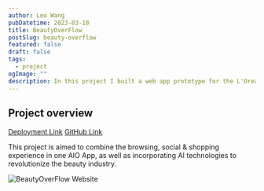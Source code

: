 ```yaml
---
author: Leo Wang
pubDatetime: 2023-03-18
title: BeautyOverFlow
postSlug: beauty-overflow
featured: false
draft: false
tags:
  - project
ogImage: ""
description: In this project I built a web app prototype for the L'Oreal student challenge
---
```


## Project overview

[Deployment Link](https://bof.leow.io/) [GitHub Link](https://github.com/ImPrankster/nouvelle-generation)

This project is aimed to combine the browsing, social & shopping experience in one AIO App, as well as incorporating AI technologies to revolutionize the beauty industry.

![BeautyOverFlow Website](https://res.cloudinary.com/leow/image/upload/f_auto,q_auto/v1/blog/portfolio/x0qszoezmsrjqhhhirnl)
